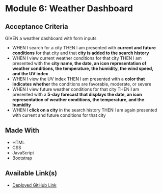 # Module 6: Weather Dashboard

## Acceptance Criteria

GIVEN a weather dashboard with form inputs
- WHEN I search for a city
  THEN I am presented with **current and future conditions** for that city and that **city is added to the search history**
- WHEN I view current weather conditions for that city
  THEN I am presented with the **city name, the date, an icon representation of weather conditions, the temperature, the humidity, the wind speed, and the UV index**
- WHEN I view the UV index
  THEN I am presented with a **color that indicates whether** the conditions are favorable, moderate, or severe
- WHEN I view future weather conditions for that city
  THEN I am presented with a **5-day forecast that displays the date, an icon representation of weather conditions, the temperature, and the humidity**
- WHEN I **click on a city** in the search history
  THEN I am again presented with current and future conditions for that city

## Made With
- HTML
- CSS
- JavaScript
- Bootstrap

## Available Link(s)
- [Deployed GitHub Link](https://geneskit.github.io/weather-dashboard/)
